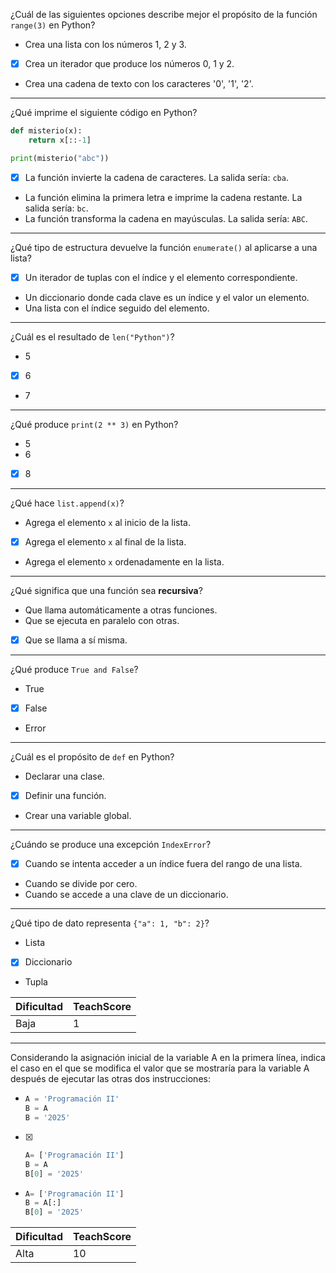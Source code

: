 ¿Cuál de las siguientes opciones describe mejor el propósito de la función `range(3)` en Python?

- Crea una lista con los números 1, 2 y 3.
- [X] Crea un iterador que produce los números 0, 1 y 2.
- Crea una cadena de texto con los caracteres '0', '1', '2'.

---

¿Qué imprime el siguiente código en Python?

```python
def misterio(x):
    return x[::-1]

print(misterio("abc"))
````

- [X] La función invierte la cadena de caracteres.
  La salida sería: `cba`.
- La función elimina la primera letra e imprime la cadena restante.
  La salida sería: `bc`.
- La función transforma la cadena en mayúsculas.
  La salida sería: `ABC`.

---

¿Qué tipo de estructura devuelve la función `enumerate()` al aplicarse a una lista?

- [X] Un iterador de tuplas con el índice y el elemento correspondiente.
- Un diccionario donde cada clave es un índice y el valor un elemento.
- Una lista con el índice seguido del elemento.

---

¿Cuál es el resultado de `len("Python")`?

- 5
- [X] 6
- 7

---

¿Qué produce `print(2 ** 3)` en Python?

- 5
- 6
- [X] 8

---

¿Qué hace `list.append(x)`?

- Agrega el elemento `x` al inicio de la lista.
- [X] Agrega el elemento `x` al final de la lista.
- Agrega el elemento `x` ordenadamente en la lista.

---

¿Qué significa que una función sea **recursiva**?

- Que llama automáticamente a otras funciones.
- Que se ejecuta en paralelo con otras.
- [X] Que se llama a sí misma.

---

¿Qué produce `True and False`?

- True
- [X] False
- Error

---

¿Cuál es el propósito de `def` en Python?

- Declarar una clase.
- [X] Definir una función.
- Crear una variable global.

---

¿Cuándo se produce una excepción `IndexError`?

- [X] Cuando se intenta acceder a un índice fuera del rango de una lista.
- Cuando se divide por cero.
- Cuando se accede a una clave de un diccionario.

---

¿Qué tipo de dato representa `{"a": 1, "b": 2}`?

- Lista
- [X] Diccionario
- Tupla

| Dificultad  | TeachScore |
|-------------|------------|
| Baja        | 1          |

---

Considerando la asignación inicial de la variable A en la primera línea, indica el caso en el que se modifica el valor que se mostraría para la variable A después de ejecutar las otras dos instrucciones:

- 
    ```python
    A = 'Programación II'
    B = A
    B = '2025'
    ```
- [X]
    ```python
    A= ['Programación II']
    B = A
    B[0] = '2025'
    ```
- 
    ```python
    A= ['Programación II']
    B = A[:]
    B[0] = '2025'
    ```

| Dificultad  | TeachScore |
|-------------|------------|
| Alta        | 10         |
